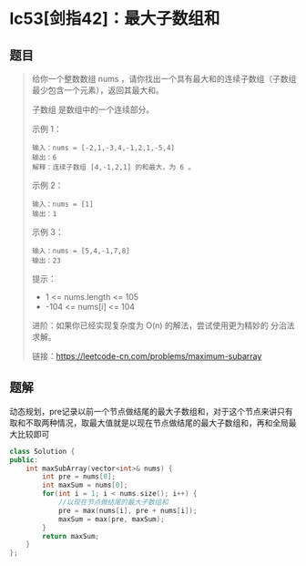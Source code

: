 # lc53[剑指42]：最大子数组和

## 题目

> 给你一个整数数组 nums ，请你找出一个具有最大和的连续子数组（子数组最少包含一个元素），返回其最大和。
>
> 子数组 是数组中的一个连续部分。
>
>  
>
> 示例 1：
>
> ```
> 输入：nums = [-2,1,-3,4,-1,2,1,-5,4]
> 输出：6
> 解释：连续子数组 [4,-1,2,1] 的和最大，为 6 。
> ```
>
> 示例 2：
>
> ```
> 输入：nums = [1]
> 输出：1
> ```
>
> 示例 3：
>
> ```
> 输入：nums = [5,4,-1,7,8]
> 输出：23
> ```
>
> 
>
>
> 提示：
>
> - 1 <= nums.length <= 105
> - -104 <= nums[i] <= 104
>
>
> 进阶：如果你已经实现复杂度为 O(n) 的解法，尝试使用更为精妙的 分治法 求解。
>
> 
>
> 链接：https://leetcode-cn.com/problems/maximum-subarray

## 题解

动态规划，pre记录以前一个节点做结尾的最大子数组和，对于这个节点来讲只有取和不取两种情况，取最大值就是以现在节点做结尾的最大子数组和，再和全局最大比较即可

```c++
class Solution {
public:
    int maxSubArray(vector<int>& nums) {
        int pre = nums[0];
        int maxSum = nums[0];
        for(int i = 1; i < nums.size(); i++) {
            //以现在节点做结尾的最大子数组和
            pre = max(nums[i], pre + nums[i]);
            maxSum = max(pre, maxSum);
        }
        return maxSum;
    }
};
```

